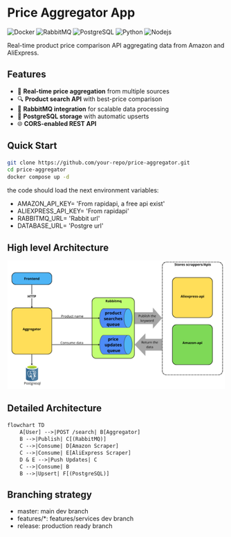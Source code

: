 # Price Aggregator App

![Docker](https://img.shields.io/badge/Docker-✓-blue?logo=docker)
![RabbitMQ](https://img.shields.io/badge/RabbitMQ-✓-orange?logo=rabbitmq)
![PostgreSQL](https://img.shields.io/badge/PostgreSQL-✓-blue?logo=postgresql)
![Python](https://img.shields.io/badge/Python-%E2%9C%93-orange?logo=python)
![Nodejs](https://img.shields.io/badge/node.js-%E2%9C%93-white?logo=Node.js)


Real-time product price comparison API aggregating data from Amazon and AliExpress.
## Features

- 🚀 **Real-time price aggregation** from multiple sources
- 🔍 **Product search API** with best-price comparison
- 🐇 **RabbitMQ integration** for scalable data processing
- 🐘 **PostgreSQL storage** with automatic upserts
- 🌐 **CORS-enabled REST API**

## Quick Start

```bash
git clone https://github.com/your-repo/price-aggregator.git
cd price-aggregator
docker compose up -d
```
the code should load the next environment variables:
- AMAZON_API_KEY= 'From rapidapi, a free api exist'
- ALIEXPRESS_API_KEY= 'From rapidapi'
- RABBITMQ_URL= 'Rabbit url'
- DATABASE_URL= 'Postgre url'

## High level Architecture
![Workflow](assets/Architecture.png)

## Detailed Architecture

```mermaid
flowchart TD
    A[User] -->|POST /search| B[Aggregator]
    B -->|Publish| C[(RabbitMQ)]
    C -->|Consume| D[Amazon Scraper]
    C -->|Consume| E[AliExpress Scraper]
    D & E -->|Push Updates| C
    C -->|Consume| B
    B -->|Upsert| F[(PostgreSQL)]
```
## Branching strategy

- master: main dev branch
- features/*: features/services dev branch
- release: production ready branch

 

